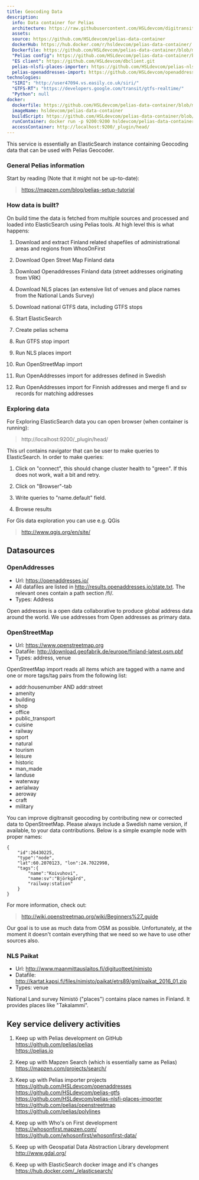 ```yaml
---
title: Geocoding Data
description:
  info: Data container for Pelias
  architecture: https://raw.githubusercontent.com/HSLdevcom/digitransit-site/master/pages/en/developers/services/6-data-containers/geocoding-data/architecture.xml
  assets:
  source: https://github.com/HSLdevcom/pelias-data-container
  dockerHub: https://hub.docker.com/r/hsldevcom/pelias-data-container/
  Dockerfile: https://github.com/HSLdevcom/pelias-data-container/blob/master/Dockerfile
  "Pelias config": https://github.com/HSLdevcom/pelias-data-container/blob/master/pelias.json
  "ES client": https://github.com/HSLdevcom/dbclient.git
  pelias-nlsfi-places-importer: https://github.com/HSLdevcom/pelias-nlsfi-places-importer.git
  pelias-openaddresses-import: https://github.com/HSLdevcom/openaddresses.git
technologies:
  "SIRI": "http://user47094.vs.easily.co.uk/siri/"
  "GTFS-RT": "https://developers.google.com/transit/gtfs-realtime/"
  "Python": null
docker:
  dockerfile: https://github.com/HSLdevcom/pelias-data-container/blob/master/Dockerfile
  imageName: hsldevcom/pelias-data-container
  buildScript: https://github.com/HSLdevcom/pelias-data-container/blob/master/build-docker-image.sh
  runContainer: docker run -p 9200:9200 hsldevcom/pelias-data-container
  accessContainer: http://localhost:9200/_plugin/head/
---
```


This service is essentially an ElasticSearch instance containing Geocoding data that can be used with Pelias Geocoder.

### General Pelias information
Start by reading (Note that it might not be up-to-date):
> https://mapzen.com/blog/pelias-setup-tutorial


### How data is built?
On build time the data is fetched from multiple sources and processed and loaded into ElasticSearch using
Pelias tools. At high level this is what happens:

1. Download and extract Finland related shapefiles of administrational areas and regions from WhosOnFirst

2. Download Open Street Map Finland data

3. Download Openaddresses Finland data (street addresses originating from VRK)

4. Download NLS places (an extensive list of venues and place names from the National Lands Survey)

5. Download national GTFS data, including GTFS stops

6. Start ElasticSearch

7. Create pelias schema

8. Run GTFS stop import

9. Run NLS places import

10. Run OpenStreetMap import

11. Run OpenAddresses import for addresses defined in Swedish

12. Run OpenAddresses import for Finnish addresses and merge fi and sv records for matching addresses



### Exploring data
For Exploring ElasticSearch data you can open browser (when container is running):
> http://localhost:9200/_plugin/head/

This url contains navigator that can be user to make queries to ElasticSearch. In order to make queries:

1. Click on "connect", this should change cluster health to "green". If this does not work, wait a bit and retry.

2. Click on "Browser"-tab

3. Write queries to "name.default" field.

4. Browse results

For Gis data exploration you can use e.g. QGis
> http://www.qgis.org/en/site/

## Datasources

### OpenAddresses
- Url: https://openaddresses.io/
- All datafiles are listed in http://results.openaddresses.io/state.txt. The relevant ones contain a path section /fi/.
- Types: Address

Open addresses is a open data collaborative to produce global address data around the world. We use addresses from Open addresses as primary data.

### OpenStreetMap
- Url: https://www.openstreetmap.org
- Datafile: http://download.geofabrik.de/europe/finland-latest.osm.pbf
- Types: address, venue

OpenStreetMap import reads all items which are tagged with a name and one or more tags/tag pairs from the following list:

- addr:housenumber AND addr:street
- amenity
- building
- shop
- office
- public_transport
- cuisine
- railway
- sport
- natural
- tourism
- leisure
- historic
- man_made
- landuse
- waterway
- aerialway
- aeroway
- craft
- military

You can improve digitransit geocoding by contributing new or corrected data to OpenStreetMap. Please always include a Swedish name version, if available, to your data contributions.
Below is a simple example node with proper names:
```
{
    "id":26430225,
    "type":"node",
    "lat":60.2070123, "lon":24.7022998,
    "tags":{
        "name":"Koivuhovi",
        "name:sv":"Björkgård",
        "railway:station"
    }
}
```
For more information, check out:
>http://wiki.openstreetmap.org/wiki/Beginners%27_guide

Our goal is to use as much data from OSM as possible. Unfortunately, at the moment it doesn't contain everything that we need so we have to use other sources also.


### NLS Paikat
- Url: http://www.maanmittauslaitos.fi/digituotteet/nimisto
- Datafile: http://kartat.kapsi.fi/files/nimisto/paikat/etrs89/gml/paikat_2016_01.zip
- Types: venue

National Land survey Nimistö ("places") contains place names in Finland. It provides places like "Takalammi".


## Key service delivery activities
1. Keep up with Pelias development on GitHub<br/>
   https://github.com/pelias/pelias<br/>
   https://pelias.io

2. Keep up with Mapzen Search (which is essentially same as Pelias)<br/>
   https://mapzen.com/projects/search/

3. Keep up with Pelias importer projects<br/>
   https://github.com/HSLdevcom/openaddresses<br/>
   https://github.com/HSLdevcom/pelias-gtfs<br/>
   https://github.com/HSLdevcom/pelias-nlsfi-places-importer<br/>
   https://github.com/pelias/openstreetmap<br/>
   https://github.com/pelias/polylines

4. Keep up with Who's on First development<br/>
   https://whosonfirst.mapzen.com/<br/>
   https://github.com/whosonfirst/whosonfirst-data/

5. Keep up with Geospatial Data Abstraction Library development<br/>
   http://www.gdal.org/

6. Keep up with ElasticSearch docker image and it's changes<br/>
   https://hub.docker.com/_/elasticsearch/
